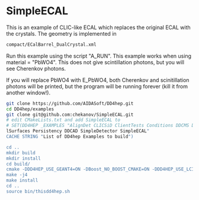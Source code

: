 # SimpleECAL 

This is an example of CLIC-like ECAL which replaces the original ECAL with the crystals.
The geometry is implemented in 

```bash
compact/ECalBarrel_DualCrystal.xml
```

Run this example using the script "A_RUN". This example works when using material = "PbWO4". This does not give scintillation photons, but you will see Cherenkov photons.

If you will replace PbWO4 with E_PbWO4, both Cherenkov and scinitillation photons will be printed, but the program will be running forever  (kill it from another window!). 
 


```bash
git clone https://github.com/AIDASoft/DD4hep.git
cd DD4hep/examples
git clone git@github.com:chekanov/SimpleECAL.git 
# edit CMakeLists.txt and add SimpleECAL to
# SET(DD4HEP _EXAMPLES "AlignDet CLICSiD ClientTests Conditions DDCMS DDCodex DDDigi DDG4 DDG4_MySensDet LHeD Optica\
lSurfaces Persistency DDCAD SimpleDetector SimpleECAL"
CACHE STRING "List of DD4hep Examples to build")

cd ..
mkdir build
mkdir install
cd build/
cmake -DDD4HEP_USE_GEANT4=ON -DBoost_NO_BOOST_CMAKE=ON -DDD4HEP_USE_LCIO=ON -DBUILD_TESTING=ON -DROOT_DIR=$ROOTSYS -D CMAKE_BUILD_TYPE=Release -DDD4HEP_BUILD_EXAMPLES=ON ..
make -j4
make install
cd ..
source bin/thisdd4hep.sh
```

